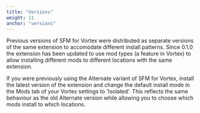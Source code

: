 ```yaml
---
title: "Versions"
weight: 11
anchor: "versions"
---
```


Previous versions of SFM for Vortex were distributed as separate versions of the same extension to accomodate different install patterns. Since 0.1.0 the extension has been updated to use mod types (a feature in Vortex) to allow installing different mods to different locations with the same extension. 

If you were previously using the Alternate variant of SFM for Vortex, install the latest version of the extension and change the default install mode in the Mods tab of your Vortex settings to 'Isolated'. This reflects the same behaviour as the old Alternate version while allowing you to choose which mods install to which locations.